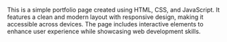 This is a simple portfolio page created using HTML, CSS, and JavaScript. It features a clean and modern layout with responsive design, making it accessible across devices. The page includes interactive elements to enhance user experience while showcasing web development skills.
